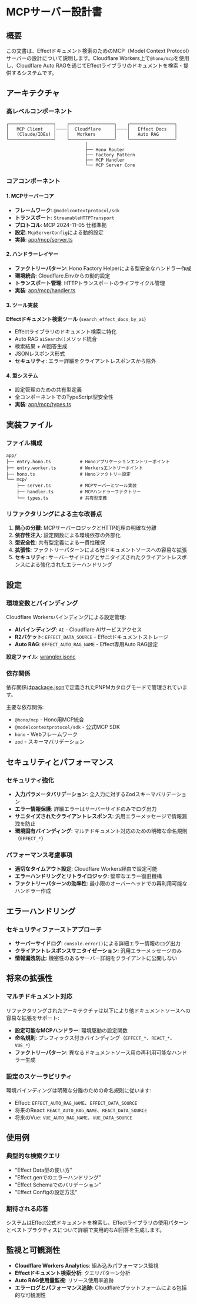 # MCPサーバー設計書

## 概要

この文書は、Effectドキュメント検索のためのMCP（Model Context Protocol）サーバーの設計について説明します。Cloudflare Workers上で`@hono/mcp`を使用し、Cloudflare Auto RAGを通じてEffectライブラリのドキュメントを検索・提供するシステムです。

## アーキテクチャ

### 高レベルコンポーネント

```
┌─────────────────┐    ┌─────────────────┐    ┌─────────────────┐
│   MCP Client    │────│  Cloudflare     │────│   Effect Docs   │
│   (Claude/IDEs) │    │   Workers       │    │   Auto RAG      │
└─────────────────┘    └─────────────────┘    └─────────────────┘
                              │
                              ├── Hono Router
                              ├── Factory Pattern
                              ├── MCP Handler
                              └── MCP Server Core
```

### コアコンポーネント

#### 1. MCPサーバーコア

- **フレームワーク**: `@modelcontextprotocol/sdk`
- **トランスポート**: `StreamableHTTPTransport`
- **プロトコル**: MCP 2024-11-05 仕様準拠
- **設定**: `McpServerConfig`による動的設定
- **実装**: [app/mcp/server.ts](./app/mcp/server.ts)

#### 2. ハンドラーレイヤー

- **ファクトリーパターン**: Hono Factory Helperによる型安全なハンドラー作成
- **環境統合**: Cloudflare.Envからの動的設定
- **トランスポート管理**: HTTPトランスポートのライフサイクル管理
- **実装**: [app/mcp/handler.ts](./app/mcp/handler.ts)

#### 3. ツール実装

**Effectドキュメント検索ツール** (`search_effect_docs_by_ai`)

- Effectライブラリのドキュメント検索に特化
- Auto RAG `aiSearch()`メソッド統合
- 検索結果 + AI回答生成
- JSONレスポンス形式
- **セキュリティ**: エラー詳細をクライアントレスポンスから除外

#### 4. 型システム

- 設定管理のための共有型定義
- 全コンポーネントでのTypeScript型安全性
- **実装**: [app/mcp/types.ts](./app/mcp/types.ts)

## 実装ファイル

### ファイル構成

```
app/
├── entry.hono.ts           # Honoアプリケーションエントリーポイント
├── entry.worker.ts         # Workersエントリーポイント
├── hono.ts                 # Honoファクトリー設定
└── mcp/
    ├── server.ts           # MCPサーバーとツール実装
    ├── handler.ts          # MCPハンドラーファクトリー
    └── types.ts            # 共有型定義
```

### リファクタリングによる主な改善点

1. **関心の分離**: MCPサーバーロジックとHTTP処理の明確な分離
2. **依存性注入**: 設定関数による環境依存の外部化
3. **型安全性**: 共有型定義による一貫性確保
4. **拡張性**: ファクトリーパターンによる他ドキュメントソースへの容易な拡張
5. **セキュリティ**: サーバーサイドログとサニタイズされたクライアントレスポンスによる強化されたエラーハンドリング

## 設定

### 環境変数とバインディング

Cloudflare Workersバインディングによる設定管理:

- **AIバインディング**: `AI` - Cloudflare AIサービスアクセス
- **R2バケット**: `EFFECT_DATA_SOURCE` - Effectドキュメントストレージ
- **Auto RAG**: `EFFECT_AUTO_RAG_NAME` - Effect専用Auto RAG設定

**設定ファイル**: [wrangler.jsonc](./wrangler.jsonc)

### 依存関係

依存関係は[package.json](./package.json)で定義されたPNPMカタログモードで管理されています。

主要な依存関係:
- `@hono/mcp` - Hono用MCP統合
- `@modelcontextprotocol/sdk` - 公式MCP SDK
- `hono` - Webフレームワーク
- `zod` - スキーマバリデーション

## セキュリティとパフォーマンス

### セキュリティ強化

- **入力パラメータバリデーション**: 全入力に対するZodスキーマバリデーション
- **エラー情報保護**: 詳細エラーはサーバーサイドのみでログ出力
- **サニタイズされたクライアントレスポンス**: 汎用エラーメッセージで情報漏洩を防止
- **環境固有バインディング**: マルチドキュメント対応のための明確な命名規則（`EFFECT_*`）

### パフォーマンス考慮事項

- **適切なタイムアウト設定**: Cloudflare Workers経由で設定可能
- **エラーハンドリングとリトライロジック**: 堅牢なエラー復旧機構
- **ファクトリーパターンの効率性**: 最小限のオーバーヘッドでの再利用可能なハンドラー作成

## エラーハンドリング

### セキュリティファーストアプローチ

- **サーバーサイドログ**: `console.error()`による詳細エラー情報のログ出力
- **クライアントレスポンスサニタイゼーション**: 汎用エラーメッセージのみ
- **情報漏洩防止**: 機密性のあるサーバー詳細をクライアントに公開しない

## 将来の拡張性

### マルチドキュメント対応

リファクタリングされたアーキテクチャは以下により他ドキュメントソースへの容易な拡張をサポート:

- **設定可能なMCPハンドラー**: 環境駆動の設定関数
- **命名規則**: プレフィックス付きバインディング（`EFFECT_*`、`REACT_*`、`VUE_*`）
- **ファクトリーパターン**: 異なるドキュメントソース用の再利用可能なハンドラー生成

### 設定のスケーラビリティ

環境バインディングは明確な分離のための命名規則に従います:
- Effect: `EFFECT_AUTO_RAG_NAME`、`EFFECT_DATA_SOURCE`
- 将来のReact: `REACT_AUTO_RAG_NAME`、`REACT_DATA_SOURCE`
- 将来のVue: `VUE_AUTO_RAG_NAME`、`VUE_DATA_SOURCE`

## 使用例

### 典型的な検索クエリ

- "Effect Data型の使い方"
- "Effect.genでのエラーハンドリング"
- "Effect Schemaでのバリデーション"
- "Effect Configの設定方法"

### 期待される応答

システムはEffect公式ドキュメントを検索し、Effectライブラリの使用パターンとベストプラクティスについて詳細で実用的なAI回答を生成します。

## 監視と可観測性

- **Cloudflare Workers Analytics**: 組み込みパフォーマンス監視
- **Effectドキュメント検索分析**: クエリパターン分析
- **Auto RAG使用量監視**: リソース使用率追跡
- **エラーログとパフォーマンス追跡**: Cloudflareプラットフォームによる包括的な可観測性